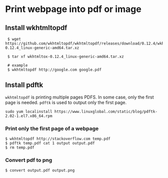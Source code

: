 # Print webpage into pdf or image

## Install wkhtmltopdf
```
 $ wget https://github.com/wkhtmltopdf/wkhtmltopdf/releases/download/0.12.4/wkhtmltox-0.12.4_linux-generic-amd64.tar.xz

 $ tar xf wkhtmltox-0.12.4_linux-generic-amd64.tar.xz

 # example 
 $ wkhtmltopdf http://google.com google.pdf

```

## Install pdftk
 ``wkhtmltopdf`` is printing multiple pages PDFS. In some case, only the first page is needed. ``pdftk`` is used to output only the first page. 

 ```
 sudo yum localinstall https://www.linuxglobal.com/static/blog/pdftk-2.02-1.el7.x86_64.rpm
 ```

 ### Print only the first page of a webpage
 ```
 $ wkhtmltopdf http://stackoverflow.com temp.pdf
 $ pdftk temp.pdf cat 1 output output.pdf
 $ rm temp.pdf
 ```

 ### Convert pdf to png 
  ```
 $ convert output.pdf output.png
 ```
